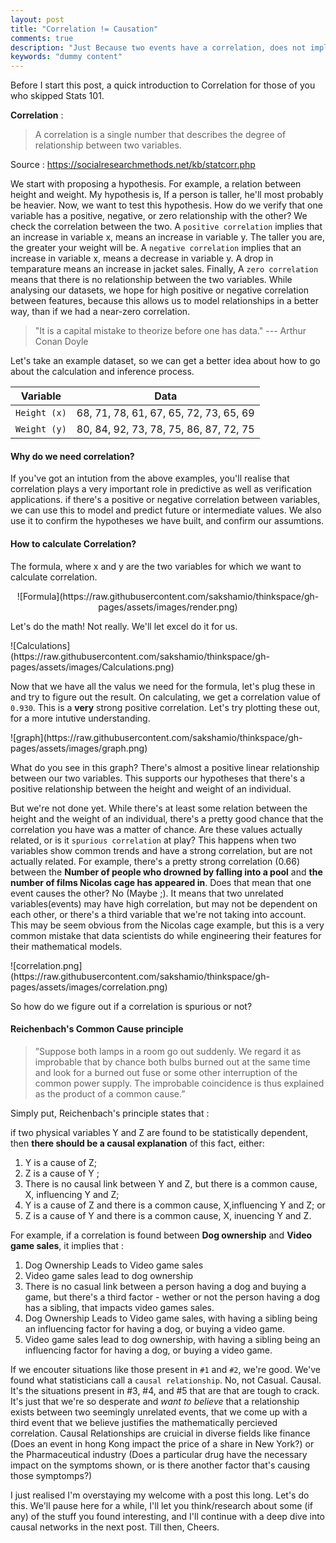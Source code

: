 ```yaml
---
layout: post
title: "Correlation != Causation"
comments: true
description: "Just Because two events have a correlation, does not imply there's a causation"
keywords: "dummy content"
---
```

Before I start this post, a quick introduction to Correlation for those of you who skipped Stats 101.

**Correlation** :
 >  A correlation is a single number that describes the degree of relationship between two variables.
 
Source : https://socialresearchmethods.net/kb/statcorr.php

We start with proposing a hypothesis. For example, a relation between height and weight. My hypothesis is, If a person is taller, he'll most probably be heavier. Now, we want to test this hypothesis. How do we verify that one variable has a positive, negative, or zero relationship with the other? We check the correlation between the two. A `positive correlation` implies that an increase in variable x, means an increase in variable y. The taller you are, the greater your weight will be. 
A `negative correlation` implies that an increase in variable x, means a decrease in variable y. A drop in temparature means an increase in jacket sales. Finally, A `zero correlation` means that there is no relationship between the two variables. 
While analysing our datasets, we hope for high positive or negative correlation between features, because this allows us to model relationships in a better way, than if we had a near-zero correlation.

> "It is a capital mistake to theorize before one has data." --- Arthur Conan Doyle

Let's take an example dataset, so we can get a better idea about how to go about the calculation and inference process.

| Variable          | Data                                   |
| ----------------- |:--------------------------------------:|
| `Height (x)`      | 68, 71, 78, 61, 67, 65, 72, 73, 65, 69 |
| `Weight (y)`      | 80, 84, 92, 73, 78, 75, 86, 87, 72, 75 |

#### Why do we need correlation?
If you've got an intution from the above examples, you'll realise that correlation plays a very important role in predictive as well as verification applications. if there's a positive or negative correlation between variables, we can use this to model and predict future or intermediate values. We also use it to confirm the hypotheses we have built, and confirm our assumtions.

#### How to calculate Correlation?
The formula, where x and y are the two variables for which we want to calculate correlation.
<div class="divider"></div>
<center>![Formula](https://raw.githubusercontent.com/sakshamio/thinkspace/gh-pages/assets/images/render.png)</center>

Let's do the math! Not really. We'll let excel do it for us.
<div class="divider"></div>
![Calculations](https://raw.githubusercontent.com/sakshamio/thinkspace/gh-pages/assets/images/Calculations.png)

Now that we have all the valus we need for the formula, let's plug these in and try to figure out the result. 
On calculating, we get a correlation value of `0.930`. This is a **very** strong positive correlation. Let's try plotting these out, for a more intutive understanding.
<div class="divider"></div>
![graph](https://raw.githubusercontent.com/sakshamio/thinkspace/gh-pages/assets/images/graph.png)

What do you see in this graph? There's almost a positive linear relationship between our two variables. This supports our hypotheses that there's a positive relationship between the height and weight of an individual.

But we're not done yet. While there's at least some relation between the height and the weight of an individual, there's a pretty good chance that the correlation you have was a matter of chance. Are these values actually related, or is it `spurious correlation` at play? This happens when two variables show common trends and have a strong correlation, but are not actually related. For example, there's a pretty strong correlation (0.66) between the **Number of people who drowned by falling into a pool** and **the number of films Nicolas cage has appeared in**. Does that mean that one event causes the other? No (Maybe ;). It means that two unrelated variables(events) may have high correlation, but may not be dependent on each other, or there's a third variable that we're not taking into account. 
This may be seem obvious from the Nicolas cage example, but this is a very common mistake that data scientists do while engineering their features for their mathematical models.
<div class="divider"></div>
![correlation.png](https://raw.githubusercontent.com/sakshamio/thinkspace/gh-pages/assets/images/correlation.png)

So how do we figure out if a correlation is spurious or not?

#### Reichenbach's Common Cause principle

> ”Suppose both lamps in a room go out suddenly. We
regard it as improbable that by chance both bulbs burned out at the
same time and look for a burned out fuse or some other interruption of
the common power supply. The improbable coincidence is thus
explained as the product of a common cause.”

Simply put, Reichenbach's principle states that : 

if two physical variables Y and Z are found to be statistically dependent, then **there should be a causal explanation** of this fact, either:
1. Y is a cause of Z;
2. Z is a cause of Y ;
3. There is no causal link between Y and Z, but there is a common cause, X, influencing Y and Z;
4. Y is a cause of Z and there is a common cause, X,influencing Y and Z; or
5. Z is a cause of Y and there is a common cause, X, inuencing Y and Z.

For example, if a correlation is found between **Dog ownership** and **Video game sales**, it implies that :
1. Dog Ownership Leads to Video game sales
2. Video game sales lead to dog ownership
3. There is no casual link between a person having a dog and buying a game, but there's a third factor - wether or not the person having a dog has a sibling, that impacts video games sales.
4. Dog Ownership Leads to Video game sales, with having a sibling being an influencing factor for having a dog, or buying a video game.
5. Video game sales lead to dog ownership, with having a sibling being an influencing factor for having a dog, or buying a video game.

If we encouter situations like those present in `#1` and `#2`, we're good. We've found what statisticians call a `causal relationship`. No, not Casual. Causal. It's the situations present in #3, #4, and #5 that are that are tough to crack. It's just that we're so desperate and _want to believe_ that a relationship exists between two seemingly unrelated events, that we come up with a third event that we believe justifies the mathematically percieved correlation. Causal Relationships are cruicial in diverse fields like finance (Does an event in hong Kong impact the price of a share in New York?) or the Pharmaceutical industry (Does a particular drug have the necessary impact on the symptoms shown, or is there another factor that's causing those symptomps?) 

I just realised I'm overstaying my welcome with a post this long. Let's do this. We'll pause here for a while, I'll let you think/research about some (if any) of the stuff you found interesting, and I'll continue with a deep dive into causal networks in the next post. Till then, Cheers.
